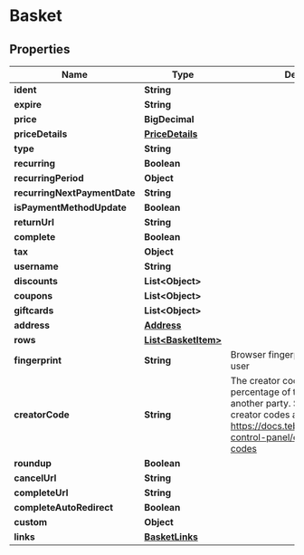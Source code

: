 

# Basket


## Properties

| Name | Type | Description | Notes |
|------------ | ------------- | ------------- | -------------|
|**ident** | **String** |  |  [optional] |
|**expire** | **String** |  |  [optional] |
|**price** | **BigDecimal** |  |  [optional] |
|**priceDetails** | [**PriceDetails**](PriceDetails.md) |  |  [optional] |
|**type** | **String** |  |  [optional] |
|**recurring** | **Boolean** |  |  [optional] |
|**recurringPeriod** | **Object** |  |  [optional] |
|**recurringNextPaymentDate** | **String** |  |  [optional] |
|**isPaymentMethodUpdate** | **Boolean** |  |  [optional] |
|**returnUrl** | **String** |  |  [optional] |
|**complete** | **Boolean** |  |  [optional] |
|**tax** | **Object** |  |  [optional] |
|**username** | **String** |  |  [optional] |
|**discounts** | **List&lt;Object&gt;** |  |  [optional] |
|**coupons** | **List&lt;Object&gt;** |  |  [optional] |
|**giftcards** | **List&lt;Object&gt;** |  |  [optional] |
|**address** | [**Address**](Address.md) |  |  [optional] |
|**rows** | [**List&lt;BasketItem&gt;**](BasketItem.md) |  |  [optional] |
|**fingerprint** | **String** | Browser fingerprint to identify the user |  [optional] |
|**creatorCode** | **String** | The creator code is used to share a percentage of the payment with another party. See more about creator codes at https://docs.tebex.io/creators/tebex-control-panel/engagement/creator-codes |  [optional] |
|**roundup** | **Boolean** |  |  [optional] |
|**cancelUrl** | **String** |  |  [optional] |
|**completeUrl** | **String** |  |  [optional] |
|**completeAutoRedirect** | **Boolean** |  |  [optional] |
|**custom** | **Object** |  |  [optional] |
|**links** | [**BasketLinks**](BasketLinks.md) |  |  [optional] |



